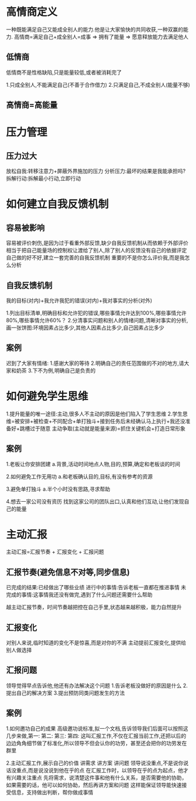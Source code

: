 # 高情商定义
一种既能满足自己又能成全别人的能力.他是让大家愉快的共同收获,一种双赢的能力.
高情商=满足自己+成全别人=成事  => 拥有了能量 => 愿意释放能力去满足他人

## 低情商
低情商不是性格缺陷,只是能量较低,或者被消耗完了

1.只成全别人,不能满足自己(不善于合作借力)
2.只满足自己,不成全别人(能量不够)

## 高情商=高能量

# 压力管理

## 压力过大
放松自我:转移注意力+屏蔽外界施加的压力
分析压力:最坏的结果是我能承担吗?
拆解行动:拆解最小行动,立即行动

# 如何建立自我反馈机制
## 容易被影响
容易被评价刺伤,是因为过于看重外部反馈,缺少自我反馈机制从而依赖于外部评价
相当于把自己能量场的控制权让渡给了别人,除了别人的反馈没有自己的依据评定自己做的好不好,建立一套完善的自我反馈机制
重要的不是你怎么评价我,而是我怎么分析
## 自我反馈机制
我的目标(对内)+我允许我犯的错误(对内)+我对事实的分析(对外)

1.列出目标清单,明确目标和允许犯的错误,哪些事情允许达到100%,哪些事情允许80%,哪些事情允许60%？
2.分清事实问题和别人的情绪问题,清晰对事实的分析,画一张饼图:环境因素占比多少,其他人因素占比多少,自己因素占比多少

## 案例
迟到了大家有情绪:
1.感谢大家的等待
2.明确自己的责任范围做的不对的地方,请大家和奶茶
3.下不为例,明确自己是负责的

# 如何避免学生思维
1.提升能量的唯一途径:主动,很多人不主动的原因是他们陷入了学生思维
2.学生思维=被安排+被检查+不同配合+单打独斗+接到任务后未经确认马上执行+我还没准备好+跳槽过于随意
主动争取(主动就是能量来源)=抓住关键机会+打造日常形象

## 案例
1.老板让你安排团建
a.背景,活动时间地点人物,目的,预算,确定和老板谈的时间

2.如何避免工作无用功
a.和老板确认目的,目标,有没有参考的资源

3.避免单打独斗
a.半个小时没有思路,寻求帮助

4.想去一家公司没有资历
找到这家公司的团队出口,认真和他们互动,让他们发现自己的能量

# 主动汇报
主动汇报=汇报节奏 + 汇报变化 + 汇报问题

## 汇报节奏(避免信息不对等,同步信息)
已完成的结果:已经做出了哪些业绩
进行中的事情:告诉老板一直都在推进事情
未完成的事情:这事情我还没有做完,遇到了什么问题还需要什么帮助

越主动汇报节奏，时间节奏越把控在自己手里,状态越来越积极，能力自然提升

## 汇报变化
对别人来说,临时知道的变化不是惊喜,而是对你的不满
主动提前汇报变化,提供给别人做选择

## 汇报问题
领导觉得早点告诉他,他还有办法解决这个问题
1.告诉老板没做好的原因是什么
2.提出自己的解决方案
3.提出预防同类问题发生的方法

## 案例
1.如何邀功自己的成果
高级邀功说标准,拟一个文档,告诉领导我们后面可以按照这几步来做,第一: 第二:  第三: 第四:
这叫汇报工作,不仅在汇报当前工作,还把以后的边边角角细节做了标准化,所以领导不但会认你的功劳，甚至还会把你的功劳发在群里

2.主动汇报工作,展示自己的价值
讲需求
讲方案
讲问题
领导说没重点,不是说你说话没重点,而是说没说到他在乎的点
在汇报工作时，以领导在乎的点为起点，他才有兴趣关注重点
先将需求，说清楚这件事和他有什么关系，是否需要他的协助，如果需要的话，他可以如何协助，然后再讲方案和问题
这样能保证领导能快速接受信息，支持做出判断，帮你做成事情








